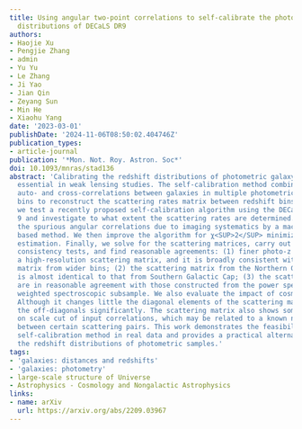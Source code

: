 ```yaml
---
title: Using angular two-point correlations to self-calibrate the photometric redshift
  distributions of DECaLS DR9
authors:
- Haojie Xu
- Pengjie Zhang
- admin
- Yu Yu
- Le Zhang
- Ji Yao
- Jian Qin
- Zeyang Sun
- Min He
- Xiaohu Yang
date: '2023-03-01'
publishDate: '2024-11-06T08:50:02.404746Z'
publication_types:
- article-journal
publication: '*Mon. Not. Roy. Astron. Soc*'
doi: 10.1093/mnras/stad136
abstract: 'Calibrating the redshift distributions of photometric galaxy samples is
  essential in weak lensing studies. The self-calibration method combines angular
  auto- and cross-correlations between galaxies in multiple photometric redshift (photo-z)
  bins to reconstruct the scattering rates matrix between redshift bins. In this paper,
  we test a recently proposed self-calibration algorithm using the DECaLS Data Release
  9 and investigate to what extent the scattering rates are determined. We first mitigate
  the spurious angular correlations due to imaging systematics by a machine learning
  based method. We then improve the algorithm for χ<SUP>2</SUP> minimization and error
  estimation. Finally, we solve for the scattering matrices, carry out a series of
  consistency tests, and find reasonable agreements: (1) finer photo-z bins return
  a high-resolution scattering matrix, and it is broadly consistent with the low-resolution
  matrix from wider bins; (2) the scattering matrix from the Northern Galactic Cap
  is almost identical to that from Southern Galactic Cap; (3) the scattering matrices
  are in reasonable agreement with those constructed from the power spectrum and the
  weighted spectroscopic subsample. We also evaluate the impact of cosmic magnification.
  Although it changes little the diagonal elements of the scattering matrix, it affects
  the off-diagonals significantly. The scattering matrix also shows some dependence
  on scale cut of input correlations, which may be related to a known numerical degeneracy
  between certain scattering pairs. This work demonstrates the feasibility of the
  self-calibration method in real data and provides a practical alternative to calibrate
  the redshift distributions of photometric samples.'
tags:
- 'galaxies: distances and redshifts'
- 'galaxies: photometry'
- large-scale structure of Universe
- Astrophysics - Cosmology and Nongalactic Astrophysics
links:
- name: arXiv
  url: https://arxiv.org/abs/2209.03967
---
```


